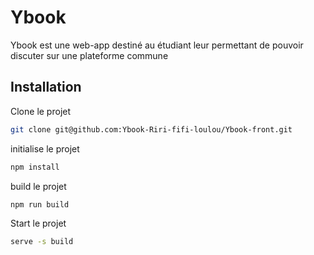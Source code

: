 # Ybook 

Ybook est une web-app destiné au étudiant leur permettant de pouvoir discuter sur une plateforme commune

## Installation

Clone le projet

```bash
git clone git@github.com:Ybook-Riri-fifi-loulou/Ybook-front.git
```

initialise le projet

```bash 
npm install
```

build le projet

```bash 
npm run build
```

Start le projet

```bash 
serve -s build
```


